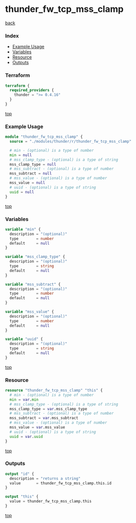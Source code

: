 # thunder_fw_tcp_mss_clamp

[back](../thunder.md)

### Index

- [Example Usage](#example-usage)
- [Variables](#variables)
- [Resource](#resource)
- [Outputs](#outputs)

### Terraform

```terraform
terraform {
  required_providers {
    thunder = ">= 0.4.16"
  }
}
```

[top](#index)

### Example Usage

```terraform
module "thunder_fw_tcp_mss_clamp" {
  source = "./modules/thunder/r/thunder_fw_tcp_mss_clamp"

  # min - (optional) is a type of number
  min = null
  # mss_clamp_type - (optional) is a type of string
  mss_clamp_type = null
  # mss_subtract - (optional) is a type of number
  mss_subtract = null
  # mss_value - (optional) is a type of number
  mss_value = null
  # uuid - (optional) is a type of string
  uuid = null
}
```

[top](#index)

### Variables

```terraform
variable "min" {
  description = "(optional)"
  type        = number
  default     = null
}

variable "mss_clamp_type" {
  description = "(optional)"
  type        = string
  default     = null
}

variable "mss_subtract" {
  description = "(optional)"
  type        = number
  default     = null
}

variable "mss_value" {
  description = "(optional)"
  type        = number
  default     = null
}

variable "uuid" {
  description = "(optional)"
  type        = string
  default     = null
}
```

[top](#index)

### Resource

```terraform
resource "thunder_fw_tcp_mss_clamp" "this" {
  # min - (optional) is a type of number
  min = var.min
  # mss_clamp_type - (optional) is a type of string
  mss_clamp_type = var.mss_clamp_type
  # mss_subtract - (optional) is a type of number
  mss_subtract = var.mss_subtract
  # mss_value - (optional) is a type of number
  mss_value = var.mss_value
  # uuid - (optional) is a type of string
  uuid = var.uuid
}
```

[top](#index)

### Outputs

```terraform
output "id" {
  description = "returns a string"
  value       = thunder_fw_tcp_mss_clamp.this.id
}

output "this" {
  value = thunder_fw_tcp_mss_clamp.this
}
```

[top](#index)